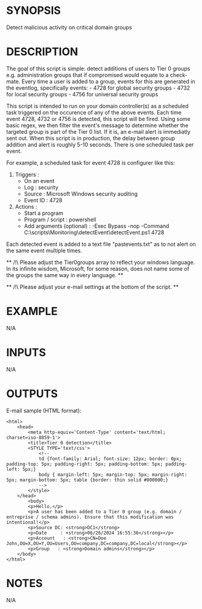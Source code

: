 # SYNOPSIS
Detect malicious activity on critical domain groups
# DESCRIPTION
The goal of this script is simple: detect additions of users to Tier 0 groups e.g. administration groups that if compromised would equate to a check-mate. Every time a user is added to a group, events for this are generated in the eventlog, specifically events:
	- 4728 for global security groups
	- 4732 for local security groups
	- 4756 for universal security groups
		
This script is intended to run on your domain controller(s) as a scheduled task triggered on the occurence of any of the above events. Each time event 4728, 4732 or 4756 is detected, this script will be fired. Using some basic regex, we then filter the event's message to determine whether the targeted group is part of the Tier 0 list. If it is, an e-mail alert is immediatly sent out. When this script is in production, the delay between group addition and alert is roughly 5-10 seconds. There is one scheduled task per event. 
	
For example, a scheduled task for event 4728 is configurer like this:
1. Triggers : 
   - On an event
   - Log : security
   - Source : Microsoft Windows security auditing
   - Event ID : 4728
2. Actions : 
   - Start a program
   - Program / script : powershell
   - Add arguments (optional) : -Exec Bypass -nop -Command C:\scripts\Monitoring\detectEvent\detectEvent.ps1 4728
			
Each detected event is added to a text file "pastevents.txt" as to not alert on the same event multiple times.
	
** /!\ Please adjust the Tier0groups array to reflect your windows language. In its infinite wisdom, Microsoft, for some reason, does not name some of the groups the same way in every language. **

** /!\ Please adjust your e-mail settings at the bottom of the script. **
	
# EXAMPLE
N/A
# INPUTS
N/A
# OUTPUTS
E-mail sample (HTML format):
```	
<html>
    <head>
        <meta http-equiv='Content-Type' content='text/html; charset=iso-8859-1'>
        <title>Tier 0 detection</title>
        <STYLE TYPE='text/css'>
            <!--
            td {font-family: Arial; font-size: 12px; border: 0px; padding-top: 5px; padding-right: 5px; padding-bottom: 5px; padding-left: 5px;} 
            body { margin-left: 5px; margin-top: 5px; margin-right: 5px; margin-bottom: 5px; table {border: thin solid #000000;}
            --> 
        </style> 
    </head>
        <body>
        <p>Hello,</p>
        <p>A user has been added to a Tier 0 group (e.g. domain / entreprise / schema admins). Ensure that this modification was intentional!</p>
        <p>Source DC: <strong>DC1</strong> 
		<p>Date     : <strong>06/26/2024 16:55:36</strong></p> 
        <p>Account   : <strong>CN=Doe John,OU=X,OU=Y,OU=Users,OU=company,DC=company,DC=local</strong></p>
        <p>Group   : <strong>Domain admins</strong></p>
    </body>
</html>
```	
# NOTES
N/A